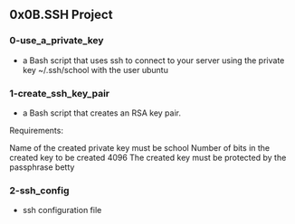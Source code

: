 ## 0x0B.SSH Project
### 0-use_a_private_key
- a Bash script that uses ssh to connect to your server using the private key ~/.ssh/school with the user ubuntu
### 1-create_ssh_key_pair
-  a Bash script that creates an RSA key pair.

Requirements:

Name of the created private key must be school
Number of bits in the created key to be created 4096
The created key must be protected by the passphrase betty

### 2-ssh_config
- ssh configuration file
